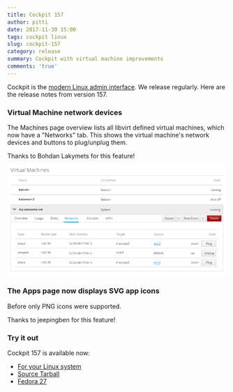 ```yaml
---
title: Cockpit 157
author: pitti
date: 2017-11-30 15:00
tags: cockpit linux
slug: cockpit-157
category: release
summary: Cockpit with virtual machine improvements
comments: 'true'
---
```


Cockpit is the [modern Linux admin interface](http://cockpit-project.org/). We release regularly.
Here are the release notes from version 157.

### Virtual Machine network devices

The Machines page overview lists all libvirt defined virtual machines, which
now have a "Networks" tab. This shows the virtual machine's network devices and
buttons to plug/unplug them.

Thanks to Bohdan Lakymets for this feature!

![virtual machine networks](/images/machines-networks.png)

### The Apps page now displays SVG app icons

Before only PNG icons were supported.

Thanks to jeepingben for this feature!

### Try it out

Cockpit 157 is available now:

 * [For your Linux system](http://cockpit-project.org/running.html)
 * [Source Tarball](https://github.com/cockpit-project/cockpit/releases/tag/157)
 * [Fedora 27](https://bodhi.fedoraproject.org/updates/cockpit-157-1.fc27)

